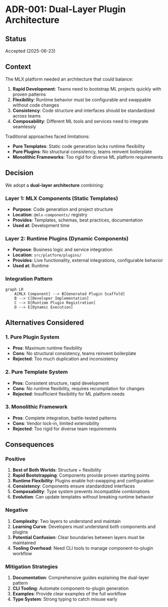 # ADR-001: Dual-Layer Plugin Architecture

## Status
Accepted (2025-06-23)

## Context

The MLX platform needed an architecture that could balance:

1. **Rapid Development**: Teams need to bootstrap ML projects quickly with proven patterns
2. **Flexibility**: Runtime behavior must be configurable and swappable without code changes
3. **Consistency**: Code structure and interfaces should be standardized across teams
4. **Composability**: Different ML tools and services need to integrate seamlessly

Traditional approaches faced limitations:
- **Pure Templates**: Static code generation lacks runtime flexibility
- **Pure Plugins**: No structural consistency, teams reinvent boilerplate
- **Monolithic Frameworks**: Too rigid for diverse ML platform requirements

## Decision

We adopt a **dual-layer architecture** combining:

### Layer 1: MLX Components (Static Templates)
- **Purpose**: Code generation and project structure
- **Location**: `@mlx-components/` registry
- **Provides**: Templates, schemas, best practices, documentation
- **Used at**: Development time

### Layer 2: Runtime Plugins (Dynamic Components)
- **Purpose**: Business logic and service integration
- **Location**: `src/platform/plugins/`
- **Provides**: Live functionality, external integrations, configurable behavior
- **Used at**: Runtime

### Integration Pattern
```mermaid
graph LR
    A[MLX Component] --> B[Generated Plugin Scaffold]
    B --> C[Developer Implementation]
    C --> D[Runtime Plugin Registration]
    D --> E[Dynamic Execution]
```

## Alternatives Considered

### 1. Pure Plugin System
- **Pros**: Maximum runtime flexibility
- **Cons**: No structural consistency, teams reinvent boilerplate
- **Rejected**: Too much duplication and inconsistency

### 2. Pure Template System
- **Pros**: Consistent structure, rapid development
- **Cons**: No runtime flexibility, requires recompilation for changes
- **Rejected**: Insufficient flexibility for ML platform needs

### 3. Monolithic Framework
- **Pros**: Complete integration, battle-tested patterns
- **Cons**: Vendor lock-in, limited extensibility
- **Rejected**: Too rigid for diverse team requirements

## Consequences

### Positive
1. **Best of Both Worlds**: Structure + flexibility
2. **Rapid Bootstrapping**: Components provide proven starting points
3. **Runtime Flexibility**: Plugins enable hot-swapping and configuration
4. **Consistency**: Components ensure standardized interfaces
5. **Composability**: Type system prevents incompatible combinations
6. **Evolution**: Can update templates without breaking runtime behavior

### Negative
1. **Complexity**: Two layers to understand and maintain
2. **Learning Curve**: Developers must understand both components and plugins
3. **Potential Confusion**: Clear boundaries between layers must be maintained
4. **Tooling Overhead**: Need CLI tools to manage component-to-plugin workflow

### Mitigation Strategies
1. **Documentation**: Comprehensive guides explaining the dual-layer pattern
2. **CLI Tooling**: Automate component-to-plugin generation
3. **Examples**: Provide clear examples of the full workflow
4. **Type System**: Strong typing to catch misuse early
